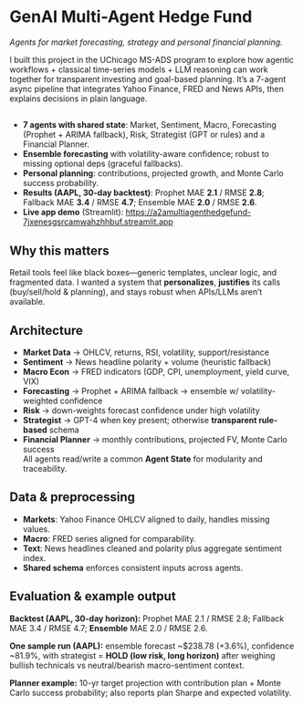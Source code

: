 # GenAI Multi-Agent Hedge Fund
_Agents for market forecasting, strategy and personal financial planning._

I built this project in the UChicago MS-ADS program to explore how agentic workflows + classical time-series models + LLM reasoning can work together for transparent investing and goal-based planning. It’s a 7-agent async pipeline that integrates Yahoo Finance, FRED and News APIs, then explains decisions in plain language.


## 
- **7 agents with shared state**: Market, Sentiment, Macro, Forecasting (Prophet + ARIMA fallback), Risk, Strategist (GPT or rules) and a Financial Planner. 
- **Ensemble forecasting** with volatility-aware confidence; robust to missing optional deps (graceful fallbacks). 
- **Personal planning**: contributions, projected growth, and Monte Carlo success probability. 
- **Results (AAPL, 30-day backtest)**: Prophet MAE **2.1** / RMSE **2.8**; Fallback MAE **3.4** / RMSE **4.7**; Ensemble MAE **2.0** / RMSE **2.6**. 
- **Live app demo** (Streamlit): https://a2amultiagenthedgefund-7jxenesgsrcamwahzhhbuf.streamlit.app


## Why this matters
Retail tools feel like black boxes—generic templates, unclear logic, and fragmented data. I wanted a system that **personalizes**, **justifies** its calls (buy/sell/hold & planning), and stays robust when APIs/LLMs aren’t available.


## Architecture
- **Market Data** -> OHLCV, returns, RSI, volatility, support/resistance  
- **Sentiment** -> News headline polarity + volume (heuristic fallback)  
- **Macro Econ** -> FRED indicators (GDP, CPI, unemployment, yield curve, VIX)  
- **Forecasting** -> Prophet + ARIMA fallback → ensemble w/ volatility-weighted confidence  
- **Risk** -> down-weights forecast confidence under high volatility  
- **Strategist** -> GPT-4 when key present; otherwise **transparent rule-based** schema  
- **Financial Planner** -> monthly contributions, projected FV, Monte Carlo success  
All agents read/write a common **Agent State** for modularity and traceability.


## Data & preprocessing
- **Markets**: Yahoo Finance OHLCV aligned to daily, handles missing values.
- **Macro**: FRED series aligned for comparability.
- **Text**: News headlines cleaned and polarity plus aggregate sentiment index.
- **Shared schema** enforces consistent inputs across agents.


## Evaluation & example output
**Backtest (AAPL, 30-day horizon):** Prophet MAE 2.1 / RMSE 2.8; Fallback MAE 3.4 / RMSE 4.7; **Ensemble** MAE 2.0 / RMSE 2.6. 

**One sample run (AAPL):** ensemble forecast ~$238.78 (+3.6%), confidence ~81.9%, with strategist = **HOLD (low risk, long horizon)** after weighing bullish technicals vs neutral/bearish macro-sentiment context. 

**Planner example:** 10-yr target projection with contribution plan + Monte Carlo success probability; also reports plan Sharpe and expected volatility.


